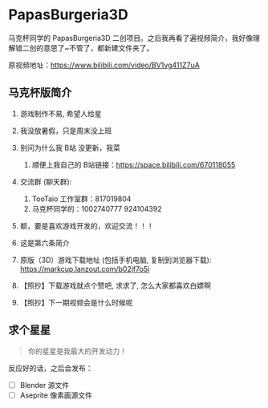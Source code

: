 # PapasBurgeria3D
 马克杯同学的 PapasBurgeria3D 二创项目。之后我再看了遍视频简介，我好像理解错二创的意思了~不管了，都新建文件夹了。

原视频地址：https://www.bilibili.com/video/BV1vg411Z7uA

## 马克杯版简介

1. 游戏制作不易, 希望人给星
2. 我没放暑假，只是周末没上班
3. 别问为什么我 B站 没更新，我菜
   1. 顺便上我自己的 B站链接：https://space.bilibili.com/670118055

4. 交流群 (聊天群): 
   1. TooTaio 工作室群：817019804
   2. 马克杯同学的：1002740777 924104392
5. 额，要是喜欢游戏开发的，欢迎交流！！！
6. 这是第六条简介
7. 原版（3D）游戏下载地址 (包括手机电脑, 复制到浏览器下载): https://markcup.lanzout.com/b02jf7o5i
8. 【照抄】下载游戏就点个赞吧, 求求了, 怎么大家都喜欢白嫖啊
9. 【照抄】下一期视频会是什么时候呢

## 求个星星

> 你的星星是我最大的开发动力！

反应好的话，之后会发布：

- [ ] Blender 源文件
- [ ] Aseprite 像素画源文件
